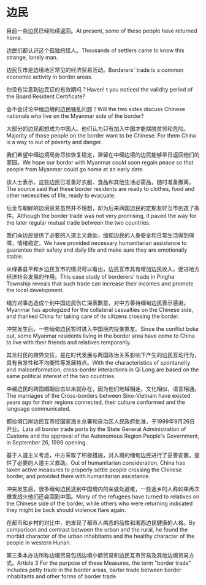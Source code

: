 # 边民

<p><span class="chinese">目前一些边民已经陆续返回。</span><span class="english">At present, some of these people have returned home.</span></p>

<p><span class="chinese">边民们都认识这个孤独的怪人。</span><span class="english">Thousands of settlers came to know this strange, lonely man.</span></p>

<p><span class="chinese">边民互市是边境地区常见的经济贸易活动。</span><span class="english">Borderers' trade is a common economic activity in border areas.</span></p>

<p><span class="chinese">你没有注意到边民证的有效期吗？</span><span class="english">Haven! t you noticed the validity period of the Board Resident Certificate?</span></p>

<p><span class="chinese">会不会讨论中缅边境的边民骚乱问题？</span><span class="english">Will the two sides discuss Chinese nationals who live on the Myanmar side of the border?</span></p>

<p><span class="chinese">大部分的边民都想成为中国人。他们认为只有加入中国才能摆脱贫穷和危险。</span><span class="english">Majority of those people on the border want to be Chinese. For them China is a way to out of poverty and danger.</span></p>

<p><span class="chinese">我们希望中缅边境局势尽快恢复稳定，滞留在中缅边境的边民能够早日返回他们的家园。</span><span class="english">We hope our border with Myanmar could soon regain peace so that people from Myanmar could go home at an early date.</span></p>

<p><span class="chinese">该人士表示，这些边民已准备好衣服、食品和其他生活必需品，随时准备撤离。</span><span class="english">The source said that these border residents are ready to clothes, food and other necessities of life, ready to evacuate.</span></p>

<p><span class="chinese">后金与朝鲜的边境贸易虽然并不理想，却为后来两国边民的定期友好互市创造了条件。</span><span class="english">Although the border trade was not very promising, it paved the way for the later regular mutual trade between the two countries.</span></p>

<p><span class="chinese">我们向边民提供了必要的人道主义救助，缅甸边民的人身安全和日常生活得到保障，情绪稳定。</span><span class="english">We have provided necessary humanitarian assistance to guarantee their safety and daily life and make sure they are emotionally stable.</span></p>

<p><span class="chinese">从绿春县平和乡边民互市的情况可以看出，边民互市具有增加边民收入，促进地方经济社会发展的作用。</span><span class="english">This case study of borderers' trade in Pinghe Township reveals that such trade can increase their incomes and promote the local development.</span></p>

<p><span class="chinese">缅方对事态造成个别中国边民伤亡深表歉意，对中方善待缅甸边民表示感谢。</span><span class="english">Myanmar has apologized for the collateral casualties on the Chinese side, and thanked China for taking care of its citizens crossing the border.</span></p>

<p><span class="chinese">冲突发生后，一些缅甸边民暂时进入中国境内投亲靠友。</span><span class="english">Since the conflict boke out, some Myanmar residents living in the border area have come to China to live with their friends and relatives temporarily.</span></p>

<p><span class="chinese">其龙村民的跨界交往，是在时代发展与两国政治关系影响下产生的边民互动行为，具有自发性和不均衡性等发展特点。</span><span class="english">With the characteristics of spontaneity and malconformation, cross-border interactions in Qi Long are based on the same political interest of the two countries.</span></p>

<p><span class="chinese">中越边民的跨国婚姻自古以来就存在，因为他们地域相连，文化相似，语言相通。</span><span class="english">The marriages of the Cross-borders between Sino-Vietnam have existed years ago for their regions connected, their culture conformed and the language communicated.</span></p>

<p><span class="chinese">都拉塔口岸边民互市经国家海关总署和自治区人民政府批准，于1999年9月26日开业。</span><span class="english">Lata all border trade ports by the State General Administration of Customs and the approval of the Autonomous Region People's Government, in September 26, 1999 opening.</span></p>

<p><span class="chinese">基于人道主义考虑，中方采取了积极措施，对入境的缅甸边民进行了妥善安置，提供了必要的人道主义救助。</span><span class="english">Out of humanitarian consideration, China has taken active measures to properly settle people crossing the Chinese border, and provided them with humanitarian assistance.</span></p>

<p><span class="chinese">冲突发生后，很多缅甸边民逃到中国境内的亲戚处避难，一些返乡的人称如果再次爆发战火他们还会回到中国。</span><span class="english">Many of the refugees have turned to relatives on the Chinese side of the border, while others who were returning indicated they might be back should violence flare again.</span></p>

<p><span class="chinese">在都市和乡村的对比中，他发现了都市人病态的品性和湘西边民健康的人格。</span><span class="english">By comparison and contrast between the urban and the rural, he found the morbid character of the urban inhabitants and the healthy character of the people in western Hunan.</span></p>

<p><span class="chinese">第三条本办法所称边境贸易包括边境小额贸易和边民互市贸易及其他边境贸易方式。</span><span class="english">Article 3 For the purpose of these Measures, the term "border trade" includes petty trade in the border areas, barter trade between border inhabitants and other forms of border trade.</span></p>

